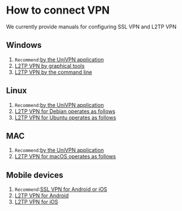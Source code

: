 # How to connect VPN
We currently provide manuals for configuring SSL VPN and L2TP VPN

## Windows
1.  `Recommend`:[by the UniVPN application](https://github.com/tobarod/netee/blob/main/Windows/Windows_UniVPN.md)
2.  [L2TP VPN by graphical tools](https://github.com/tobarod/netee/blob/main/Windows/windows_L2TP_over_IPSec_GraphicalTool.md)
3.  [L2TP VPN by the command line](https://github.com/tobarod/netee/blob/main/Windows/windows_L2TP_over_IPSec_command.md)

## Linux
1.  `Recommend`:[by the UniVPN application](https://github.com/tobarod/netee/blob/main/Linux/Linux_UniVPN.md)
2.  [L2TP VPN for Debian operates as follows](https://github.com/tobarod/netee/blob/main/Linux/Linux_L2TP_over_IPSec_debian.md)
3.  [L2TP VPN for Ubuntu operates as follows](https://github.com/tobarod/netee/blob/main/Linux/Linux_L2TP_over_IPSec_ubuntu.md)

## MAC
1.  `Recommend`:[by the UniVPN application](https://github.com/tobarod/netee/blob/main/Mac/macOS_UniVPN.md)
2.  [L2TP VPN for macOS operates as follows](https://github.com/tobarod/netee/blob/main/Mac/macOS.md)

## Mobile devices
1.  `Recommend`:[SSL VPN for Android or iOS](https://github.com/tobarod/netee/blob/main/Mobile/SSL_VPN_for_Android_or_iOS.md)
2.  [L2TP VPN for Android](https://github.com/tobarod/netee/blob/main/Mobile/L2TP_VPN_for_Android.md)
3.  [L2TP VPN for iOS](https://github.com/tobarod/netee/blob/main/Mobile/L2TP_VPN_for_iOS.md)
